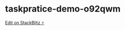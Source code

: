# taskpratice-demo-o92qwm

[Edit on StackBlitz ⚡️](https://stackblitz.com/edit/taskpratice-demo-o92qwm)